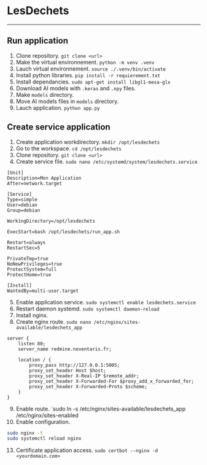 # LesDechets

---

## Run application

1. Clone repository. `git clone <url>`
2. Make the virtual environnement. `python -m venv .venv`
3. Lauch virtual environnement. `source ./.venv/bin/activate`
4. Install python libraries. `pip install -r requierement.txt`
5. Install dependancies. `sudo apt-get install libgl1-mesa-glx`
6. Download AI models with `.keras` and `.npy` files.
7. Make `models` directory.
8. Move AI models files in `models` directory.
9. Lauch application. `python app.py`

## Create service application
1. Create application workdirectory. `mkdir /opt/lesdechets`
2. Go to the workspace. `cd /opt/lesdechets`
3. Clone repository. `git clone <url>`
4. Create service file. `sudo nano /etc/systemd/system/lesdechets.service`
```
[Unit]
Description=Mon Application
After=network.target

[Service]
Type=simple
User=debian
Group=debian

WorkingDirectory=/opt/lesdechets

ExecStart=bash /opt/lesdechets/run_app.sh

Restart=always
RestartSec=5

PrivateTmp=true
NoNewPrivileges=true
ProtectSystem=full
ProtectHome=true

[Install]
WantedBy=multi-user.target
```
5. Enable application service. `sudo systemctl enable lesdechets.service`
6. Restart daemon systemd. `sudo systemctl daemon-reload`
7. Install nginx.
8. Create nginx route. `sudo nano /etc/nginx/sites-available/lesdechets_app`
```
server {
    listen 80;
    server_name redmine.noventaris.fr;

    location / {
        proxy_pass http://127.0.0.1:5005;
        proxy_set_header Host $host;
        proxy_set_header X-Real-IP $remote_addr;
        proxy_set_header X-Forwarded-For $proxy_add_x_forwarded_for;
        proxy_set_header X-Forwarded-Proto $scheme;
    }
}
```
9. Enable route. `sudo ln -s /etc/nginx/sites-available/lesdechets_app /etc/nginx/sites-enabled
10. Enable configuration.
```bash
sudo nginx -t
sudo systemctl reload nginx
```
13. Certificate application access. `sudo certbot --nginx -d <yourdomain.com>`
